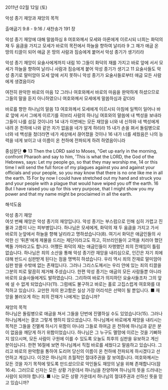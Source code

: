 2011년 02월 12일 (토)

악성 종기 재앙과 재앙의 목적



출애굽기 9:8 - 9:16 / 새찬송가 191 장


악성 종기 재앙에 대해 말씀하심
8 여호와께서 모세와 아론에게 이르시되 너희는 화덕의 재 두 움큼을 가지고 모세가 바로의 목전에서 하늘을 향하여 날리라 9 그 재가 애굽 온 땅의 티끌이 되어 애굽 온 땅의 사람과 짐승에게 붙어서 악성 종기가 생기리라  

악성 종기 재앙이 요술사에게까지 내림
10 그들이 화덕의 재를 가지고 바로 앞에 서서 모세가 하늘을 향하여 날리니 사람과 짐승에게 붙어 악성 종기가 생기고 11 요술사들도 악성 종기로 말미암아 모세 앞에 서지 못하니 악성 종기가 요술사들로부터 애굽 모든 사람에게 생겼음이라  

여전히 완악한 바로의 마음
12 그러나 여호와께서 바로의 마음을 완악하게 하셨으므로 그들의 말을 듣지 아니하였으니 여호와께서 모세에게 말씀하심과 같더라  

바로를 향한 하나님의 말씀
13 여호와께서 모세에게 이르시되 아침에 일찍이 일어나 바로 앞에 서서 그에게 이르기를 히브리 사람의 하나님 여호와의 말씀에 내 백성을 보내라 그들이 나를 섬길 것이니라 14 내가 이번에는 모든 재앙을 너와 네 신하와 네 백성에게 내려 온 천하에 나와 같은 자가 없음을 네가 알게 하리라 15 내가 손을 펴서 돌림병으로 너와 네 백성을 쳤더라면 네가 세상에서 끊어졌을 것이나 16 내가 너를 세웠음은 나의 능력을 네게 보이고 내 이름이 온 천하에 전파되게 하려 하였음이니라



중심문단 ● 13 Then the LORD said to Moses, "Get up early in the morning, confront Pharaoh and say to him, 'This is what the LORD, the God of the Hebrews, says: Let my people go, so that they may worship me, 14 or this time I will send the full force of my plagues against you and against your officials and your people, so you may know that there is no one like me in all the earth. 15 For by now I could have stretched out my hand and struck you and your people with a plague that would have wiped you off the earth. 16 But I have raised you up for this very purpose, that I might show you my power and that my name might be proclaimed in all the earth.

해석도움





악성 종기 재앙  
여섯 번째 재앙은 악성 종기의 재앙입니다. 악성 종기는 부스럼으로 인해 심히 가렵고 진물과 고름이 나는 피부병입니다. 하나님은 모세에게, 화덕의 재 두 움큼을 가지고 가서 바로의 눈앞에서 하늘을 향해 날리라고 명하셨습니다(8). 여기서 화덕은 애굽인들의 사악한 신 ‘튀폰’에게 제물을 드리는 제단이라고도 하고, 히브리인들이 고역을 치러야 했던 벽돌 가마라고도 합니다. 어쨌든 화덕의 재는 애굽인들이 자행했던 죄의 잔재임이 틀림없습니다. 하나님은 죄의 소산을 통해 악성 종기란 재앙을 내리심으로, 인간은 자기 죄에 대해 반드시 심판받게 된다는 점을 명백히 하셨습니다. 우리 역시 죄의 잔재로 말미암아 심판 받을 수밖에 없는 존재입니다. 그러나 그리스도께서는 우리 안에 있는 죄의 티끌을 그분의 피로 말끔히 제거해 주셨습니다. 한편 악성 종기는 애굽의 모든 사람들뿐 아니라 바로의 요술사들에게도 발하였습니다. 그리하여 바로가 의지하던 요술사들조차 그의 앞에 설 수 없게 되었습니다(11). 그럼에도 불구하고 바로는 홀로 고집스럽게 여호와를 대적하고 있습니다. 교만한 자의 완고함은 실상 가장 어리석은 선택이 될 뿐입니다.
■ 재앙을 불러오게 하는 죄의 잔재가 나에게는 없습니까?

재앙의 목적  
하나님은 돌림병으로 애굽을 쳐서 그들을 단번에 진멸하실 수도 있었습니다(15). 그러나 하나님께서는 결코 그렇게 행하지 않으셨습니다. 하나님께서 바로에게 재앙을 내리시는 목적은 그들을 진멸케 하시기 위함이 아니라 그들로 하여금 온 천하에 하나님과 같은 분이 없음을 깨닫게 하기 위함이었습니다. 하나님은 그 누구도 멸망에 이르는 것을 기뻐하지 않으시며, 모든 사람이 구원에 이를 수 있도록 오늘도 최후의 심판을 유보하고 계신 분이십니다. 한편 16절에 보면 하나님께서 직접 바로를 세웠다고 말씀하고 있습니다. 그리고 바로의 완악함을 통하여 도리어 당신의 이름이 온 천하에 전파되게 하시겠다고 선언하고 계십니다. 이것은 하나님의 초월적인 절대주권을 잘 보여줍니다. 여호와께서는 모든 것을 자기 목적에 맞도록 만드셨으므로 악인들도 재앙의 날을 위해 존재합니다(잠 16:4). 그러므로 신자는 모든 상황 가운데서 하나님을 찬양하며 하나님의 뜻을 드러내는 사람이 되어야 합니다.
■ 나는 모든 상황 가운데서 하나님의 절대주권과 선하신 뜻을 믿고 있습니까?